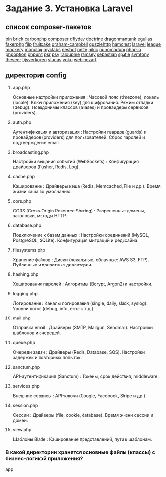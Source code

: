 # Задание 3. Установка Laravel

## список composer-пакетов
[bin](example-app%2Fvendor%2Fbin)
[brick](example-app%2Fvendor%2Fbrick)
[carbonphp](example-app%2Fvendor%2Fcarbonphp)
[composer](example-app%2Fvendor%2Fcomposer)
[dflydev](example-app%2Fvendor%2Fdflydev)
[doctrine](example-app%2Fvendor%2Fdoctrine)
[dragonmantank](example-app%2Fvendor%2Fdragonmantank)
[egulias](example-app%2Fvendor%2Fegulias)
[fakerphp](example-app%2Fvendor%2Ffakerphp)
[filp](example-app%2Fvendor%2Ffilp)
[fruitcake](example-app%2Fvendor%2Ffruitcake)
[graham-campbell](example-app%2Fvendor%2Fgraham-campbell)
[guzzlehttp](example-app%2Fvendor%2Fguzzlehttp)
[hamcrest](example-app%2Fvendor%2Fhamcrest)
[laravel](example-app%2Fvendor%2Flaravel)
[league](example-app%2Fvendor%2Fleague)
[mockery](example-app%2Fvendor%2Fmockery)
[monolog](example-app%2Fvendor%2Fmonolog)
[myclabs](example-app%2Fvendor%2Fmyclabs)
[nesbot](example-app%2Fvendor%2Fnesbot)
[nette](example-app%2Fvendor%2Fnette)
[nikic](example-app%2Fvendor%2Fnikic)
[nunomaduro](example-app%2Fvendor%2Fnunomaduro)
[phar-io](example-app%2Fvendor%2Fphar-io)
[phpoption](example-app%2Fvendor%2Fphpoption)
[phpunit](example-app%2Fvendor%2Fphpunit)
[psr](example-app%2Fvendor%2Fpsr)
[psy](example-app%2Fvendor%2Fpsy)
[ralouphie](example-app%2Fvendor%2Fralouphie)
[ramsey](example-app%2Fvendor%2Framsey)
[sebastian](example-app%2Fvendor%2Fsebastian)
[spatie](example-app%2Fvendor%2Fspatie)
[symfony](example-app%2Fvendor%2Fsymfony)
[theseer](example-app%2Fvendor%2Ftheseer)
[tijsverkoyen](example-app%2Fvendor%2Ftijsverkoyen)
[vlucas](example-app%2Fvendor%2Fvlucas)
[voku](example-app%2Fvendor%2Fvoku)
[webmozart](example-app%2Fvendor%2Fwebmozart)

## директория config
1. app.php

   Основные настройки приложения :
   Часовой пояс (timezone), локаль (locale).
   Ключ приложения (key) для шифрования.
   Режим отладки (debug).
   Псевдонимы классов (aliases) и провайдеры сервисов (providers).



2. auth.php

   Аутентификация и авторизация :
   Настройки гвардов (guards) и провайдеров (providers) для пользователей.
   Сброс паролей и подтверждение email.



3. broadcasting.php

   Настройки вещания событий (WebSockets) :
   Конфигурация драйверов (Pusher, Redis, Log).



4. cache.php

   Кэширование :
   Драйверы кэша (Redis, Memcached, File и др.).
   Время жизни кэша по умолчанию.



5. cors.php

   CORS (Cross-Origin Resource Sharing) :
   Разрешенные домены, заголовки, методы HTTP.



6. database.php

   Подключение к базам данных :
   Настройки соединений (MySQL, PostgreSQL, SQLite).
   Конфигурация миграций и редисайна.



7. filesystems.php

   Хранение файлов :
   Диски (локальные, облачные: AWS S3, FTP).
   Публичные и приватные директории.



8. hashing.php

   Хеширование паролей :
   Алгоритмы (Bcrypt, Argon2) и настройки.



9. logging.php

   Логирование :
   Каналы логирования (single, daily, slack, syslog).
   Уровни логов (debug, info, error и т.д.).



10. mail.php

    Отправка email :
    Драйверы (SMTP, Mailgun, Sendmail).
    Настройки шаблонов и очередей.



11. queue.php

    Очереди задач :
    Драйверы (Redis, Database, SQS).
    Настройки задержек и повторных попыток.



12. sanctum.php

    API-аутентификация (Sanctum) :
    Токены, срок действия, middleware.



13. services.php

    Внешние сервисы :
    API-ключи (Google, Facebook, Stripe и др.).



14. session.php

    Сессии :
    Драйверы (file, cookie, database).
    Время жизни сессии и домен.



15. view.php

    Шаблоны Blade :
    Кэширование представлений, пути к шаблонам.



### В какой директории хранятся основные файлы (классы) с бизнес-логикой приложения? 
app